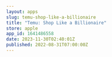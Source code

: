 ```yaml
---
layout: apps
slug: temu-shop-like-a-billionaire
title: "Temu: Shop Like a Billionaire"
store: apple
app_id: 1641486558
date: 2023-11-30T02:40:01Z
published: 2022-08-31T07:00:00Z
---
```

